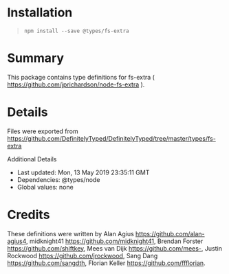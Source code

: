 # Installation
> `npm install --save @types/fs-extra`

# Summary
This package contains type definitions for fs-extra ( https://github.com/jprichardson/node-fs-extra ).

# Details
Files were exported from https://github.com/DefinitelyTyped/DefinitelyTyped/tree/master/types/fs-extra

Additional Details
 * Last updated: Mon, 13 May 2019 23:35:11 GMT
 * Dependencies: @types/node
 * Global values: none

# Credits
These definitions were written by Alan Agius <https://github.com/alan-agius4>, midknight41 <https://github.com/midknight41>, Brendan Forster <https://github.com/shiftkey>, Mees van Dijk <https://github.com/mees->, Justin Rockwood <https://github.com/jrockwood>, Sang Dang <https://github.com/sangdth>, Florian Keller <https://github.com/ffflorian>.
